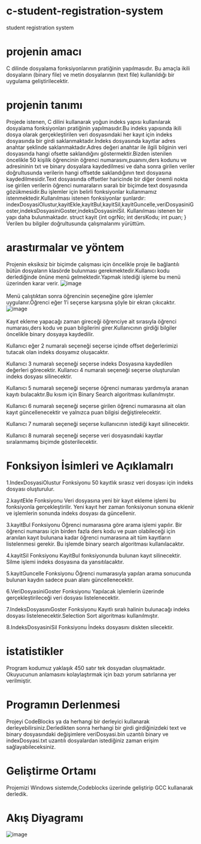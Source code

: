# c-student-registration-system
student registration system
# projenin amacı
C dilinde dosyalama fonksiyonlarının pratiğinin yapılmasıdır. Bu amaçla ikili dosyaların (binary file) ve metin dosyalarının (text file) kullanıldığı bir uygulama geliştirilecektir.
# projenin tanımı
Projede istenen, C dilini kullanarak yoğun indeks yapısı kullanılarak dosyalama fonksiyonları pratiğinin yapılmasıdır.Bu indeks yapısında ikili dosya olarak gerçekleştirilen veri dosyasındaki her kayıt için indeks dosyasında bir girdi saklanmaktadır.İndeks dosyasında kayıtlar adres anahtar şeklinde saklanmaktadır.Adres değeri anahtar ile ilgili bilginin veri dosyasında hangi ofsette saklandığını göstermektir.Bizden istenilen öncelikle 50 kişilik öğrencinin öğrenci numarasını,puanını,ders kodunu ve adresininin
txt ve binary dosyalara kaydedilmesi ve daha sonra girilen veriler doğrultusunda verilerin hangi offsetde saklandığının text dosyasına kaydedilmesidir.Text dosyasında offsetler haricinde bir diğer önemli nokta ise girilen verilerin öğrenci numaraların sıaralı bir biçimde text dosyasında gözükmesidir.Bu işlemler için
belirli fonksiyonlar kullanmamız istenmektedir.Kullanılması istenen  fonksiyonlar şunlardır:
indexDosyasiOlustur,kayitEkle,kayitBul,kayitSil,kayitGuncelle,veriDosyasiniGoster,indeksDosyasiniGoster,indeksDosyasiniSil.
Kullanılması istenen bir yapı daha bulunmaktadır.
  struct kayit
{int ogrNo;
int dersKodu;
int puan;
}
Verilen bu bilgiler doğrultusunda çalışmalarımı yürüttüm.
# arastırmalar ve yöntem
Projenin eksiksiz bir biçimde çalışması için öncelikle proje ile bağlantılı bütün dosyaların klasörde bulunması gerekmektedir.Kullanıcı kodu derlediğinde önüne menü gelmektedir.Yapmak istediği işleme bu menü üzerinden karar verir.
![image](https://user-images.githubusercontent.com/73225797/221406746-87e64f4c-d157-46f9-a480-086af0841e66.png)<br></br>
Menü çalıştıktan sonra öğrencinin seçeneğine göre işlemler uygulanır.Öğrenci eğer 1’i seçerse karşısına şöyle bir ekran çıkıcaktır.
![image](https://user-images.githubusercontent.com/73225797/221406773-9d8f5ff6-d289-4501-9c27-64de63195973.png)<br></br>
Kayıt ekleme yapacağı zaman gireceği öğrenciye ait  sırasıyla öğrenci numarası,ders kodu ve puan bilgilerini girer.Kullanıcının girdiği bilgiler  öncelikle binary dosyaya kaydedilir.

Kullanıcı eğer 2 numaralı seçeneği seçerse
içinde offset değerlerimizi tutacak olan indeks dosyamız oluşacaktır.

Kullanıcı 3 numaralı seçeneği seçerse indeks 
Dosyasına kaydedilen değerleri görecektir.
Kullanıcı 4 numaralı seçeneği seçerse oluşturulan indeks dosyası silinecektir.

Kullanıcı 5 numaralı seçeneği seçerse öğrenci numarası yardımıyla aranan kayıtı bulacaktır.Bu kısım için Binary Search algoritması kullanılmıştır.

Kullanıcı 6 numaralı seçeneği seçerse 
girilen öğrenci numarasına ait olan kayıt güncellenecektir ve yalnızca puan bilgisi değiştirelecektir.

Kullanıcı 7 numaralı seçeneği seçerse
kullanıcının istediği kayıt silinecektir.

Kullanıcı 8 numaralı seçeneği seçerse
veri dosyasındaki kayıtlar sıralanmamış biçimde gösterilecektir.
# Fonksiyon İsimleri ve Açıklamalrı
1.IndexDosyasiOlustur Fonksiyonu
50 kayıtlık sırasız veri dosyası için indeks dosyası oluşturulur.

2.kayıtEkle Fonksiyonu
Veri dosyasına yeni bir kayıt ekleme işlemi bu fonksiyonla gerçekleştirilir. Yeni kayıt her zaman fonksiyonun sonuna eklenir ve işlemlerin sonunda indeks dosyası da güncellenir.

3.kayitBul Fonksiyonu
Öğrenci numarasına göre arama işlemi yapılır. Bir öğrenci numarası için birden fazla ders kodu ve puan olabileceği için aranılan kayıt bulunana kadar öğrenci numarasına ait tüm kayıtların listelenmesi gerekir. Bu işlemde binary search algoritması kullanılacaktır.

4.kayitSil Fonksiyonu
KayitBul fonksiyonunda bulunan kayıt silinecektir. Silme işlemi indeks dosyasına da yansıtılacaktır.

5.kayitGuncelle Fonksiyonu
Öğrenci numarasıyla yapılan arama sonucunda bulunan kaydın sadece puan alanı güncellenecektir.

6.VeriDosyasiniGoster Fonksiyonu
Yapılacak işlemlerin üzerinde gerçekleştirileceği veri dosyası listelenecektir.

7.IndeksDosyasınıGoster Fonksiyonu
Kayıtlı sıralı halinin bulunacağı indeks dosyası listelenecektir.Selection Sort algoritması kullanılmıştır.

8.IndeksDosyasiniSil Fonksiyonu
İndeks dosyasını diskten silecektir.

# istatistikler
Program kodumuz yaklaşık 450 satır tek dosyadan oluşmaktadır. Okuyucunun anlamasını kolaylaştırmak için bazı yorum satırlarına yer verilmiştir.
# Programın Derlenmesi
Projeyi CodeBlocks ya da herhangi bir derleyici  kullanarak derleyebilirsiniz.Derledikten sonra herhangi bir girdi girdiğinizdeki  text ve binary 
dosyasındaki değişimlere veriDosyasi.bin uzantılı binary ve  indexDosyasi.txt uzantılı dosyalardan istediğiniz zaman erişim sağlayabileceksiniz.
# Geliştirme Ortamı
Projemizi Windows sistemde,Codeblocks üzerinde geliştirip GCC kullanarak derledik.
# Akış Diyagramı
![image](https://user-images.githubusercontent.com/73225797/221406937-cb50a140-9e8b-4370-912a-97a1dd78eb02.png)
